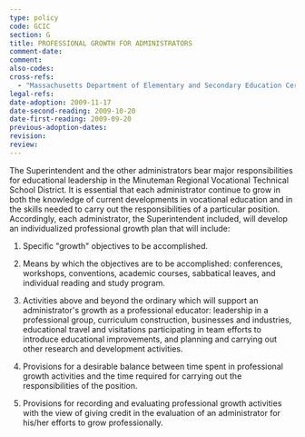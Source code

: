 ```yaml
---
type: policy
code: GCIC
section: G
title: PROFESSIONAL GROWTH FOR ADMINISTRATORS
comment-date:
comment:
also-codes:
cross-refs:
  - "Massachusetts Department of Elementary and Secondary Education Certification/Recertification Guidelines"
legal-refs:
date-adoption: 2009-11-17
date-second-reading: 2009-10-20
date-first-reading: 2009-09-20
previous-adoption-dates: 
revision: 
review: 
---
```


The Superintendent and the other administrators bear major responsibilities for educational leadership in the Minuteman Regional Vocational Technical School District.  It is essential that each administrator continue to grow in both the knowledge of current developments in vocational education and in the skills needed to carry out the responsibilities of a particular position.  Accordingly, each administrator, the Superintendent included, will develop an individualized  professional growth plan that will include:

1.	Specific "growth" objectives to be accomplished.

2.	Means by which the objectives are to be accomplished:  conferences, workshops, conventions, academic courses, sabbatical leaves, and individual reading and study program.

3.	Activities above and beyond the ordinary which will support an administrator's growth as a professional educator:  leadership in a professional group, curriculum construction, businesses and industries, educational travel and visitations participating in team efforts to introduce educational improvements, and planning and carrying out other research and development activities.

4.	Provisions for a desirable balance between time spent in professional growth activities and the time required for carrying out the responsibilities of the position.

5.	Provisions for recording and evaluating professional growth activities with the view of giving credit in the evaluation of an administrator for his/her efforts to grow professionally.



